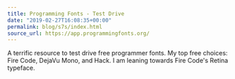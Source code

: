 ```yaml
---
title: Programming Fonts - Test Drive
date: "2019-02-27T16:08:35+00:00"
permalink: blog/s7s/index.html
source_url: https://app.programmingfonts.org/
---
```


A terrific resource to test drive free programmer fonts. My top free choices: Fire Code, DejaVu Mono, and Hack. I am leaning towards Fire Code's Retina typeface.
